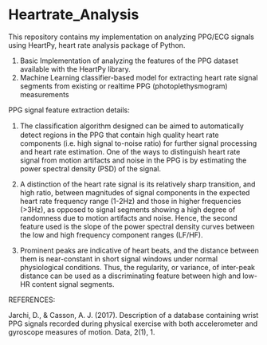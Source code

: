 # Heartrate_Analysis
This repository contains my implementation on analyzing PPG/ECG signals using HeartPy, heart rate analysis package of Python.

1. Basic Implementation of analyzing the features of the PPG dataset available with the HeartPy library.
2. Machine Learning classifier-based model for extracting heart rate signal segments from existing or realtime PPG (photoplethysmogram) measurements


PPG signal feature extraction details:

1. The classiﬁcation algorithm designed can be aimed to automatically detect regions in the PPG that contain high quality heart rate components (i.e. high signal
to-noise ratio) for further signal processing and heart rate estimation. One of the ways to distinguish heart rate signal from motion artifacts and noise
in the PPG is by estimating the power spectral density (PSD) of the signal.

2. A distinction of the heart rate signal is its relatively sharp transition, and high ratio, between magnitudes of signal components in the expected heart rate frequency range (1-2Hz) and those in higher frequencies (>3Hz), as opposed to signal segments showing a high degree of randomness due to motion artifacts and noise. Hence, the second feature used is the slope of the power spectral density curves between the low and high frequency component ranges (LF/HF).

3. Prominent peaks are indicative of heart beats, and the distance between them is near-constant in short signal windows under normal physiological conditions. Thus, the regularity, or variance, of inter-peak distance can be used as a discriminating feature between high and low-HR content signal segments. 

REFERENCES:

Jarchi, D., & Casson, A. J. (2017). Description of a database containing wrist PPG signals recorded during physical exercise with both accelerometer and gyroscope measures of motion. Data, 2(1), 1.

